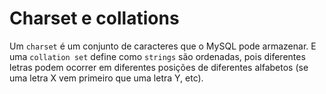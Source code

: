 # Charset e collations

Um `charset` é um conjunto de caracteres que o MySQL pode armazenar. E uma `collation set` define como `strings` são ordenadas, pois diferentes letras podem ocorrer em diferentes posições de diferentes alfabetos (se uma letra X vem primeiro que uma letra Y, etc).